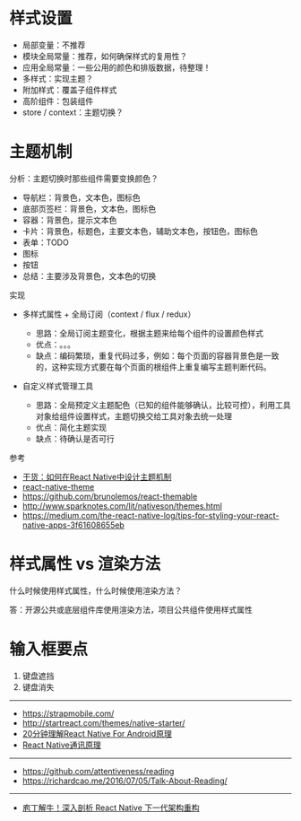 # 样式设置
- 局部变量：不推荐
- 模块全局常量：推荐，如何确保样式的复用性？
- 应用全局常量：一些公用的颜色和排版数据，待整理！
- 多样式：实现主题？
- 附加样式：覆盖子组件样式
- 高阶组件：包装组件
- store / context：主题切换？

# 主题机制
分析：主题切换时那些组件需要变换颜色？

- 导航栏：背景色，文本色，图标色
- 底部页签栏：背景色，文本色，图标色
- 容器：背景色，提示文本色
- 卡片：背景色，标题色，主要文本色，辅助文本色，按钮色，图标色
- 表单：TODO
- 图标
- 按钮
- 总结：主要涉及背景色，文本色的切换

实现

- 多样式属性 + 全局订阅（context / flux / redux）

    - 思路：全局订阅主题变化，根据主题来给每个组件的设置颜色样式
    - 优点：。。。
    - 缺点：编码繁琐，重复代码过多，例如：每个页面的容器背景色是一致的，这种实现方式要在每个页面的根组件上重复编写主题判断代码。

- 自定义样式管理工具

    - 思路：全局预定义主题配色（已知的组件能够确认，比较可控），利用工具对象给组件设置样式，主题切换交给工具对象去统一处理
    - 优点：简化主题实现
    - 缺点：待确认是否可行


参考

- [干货：如何在React Native中设计主题机制](http://bbs.reactnative.cn/topic/18/%E5%B9%B2%E8%B4%A7-%E5%A6%82%E4%BD%95%E5%9C%A8react-native%E4%B8%AD%E8%AE%BE%E8%AE%A1%E4%B8%BB%E9%A2%98%E6%9C%BA%E5%88%B6)
- [react-native-theme](https://github.com/apentle/react-native-theme)
- https://github.com/brunolemos/react-themable
- http://www.sparknotes.com/lit/nativeson/themes.html
- https://medium.com/the-react-native-log/tips-for-styling-your-react-native-apps-3f61608655eb

# 样式属性 vs 渲染方法
什么时候使用样式属性，什么时候使用渲染方法？

答：开源公共或底层组件库使用渲染方法，项目公共组件使用样式属性

# 输入框要点
1. 键盘遮挡
2. 键盘消失


---

- https://strapmobile.com/
- http://startreact.com/themes/native-starter/
- [20分钟理解React Native For Android原理](https://blog.souche.com/react-native-source-code-analysis/)
- [React Native通讯原理](http://www.jianshu.com/p/17d6f6c57a5c)

---

- https://github.com/attentiveness/reading
- https://richardcao.me/2016/07/05/Talk-About-Reading/


---

- [庖丁解牛！深入剖析 React Native 下一代架构重构](https://www.infoq.cn/article/EJYNuQ2s1XZ88lLa*2XT)
